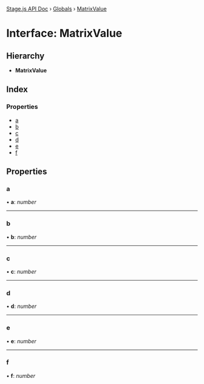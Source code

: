 [Stage.js API Doc](../README.md) › [Globals](../globals.md) › [MatrixValue](matrixvalue.md)

# Interface: MatrixValue

## Hierarchy

* **MatrixValue**

## Index

### Properties

* [a](matrixvalue.md#a)
* [b](matrixvalue.md#b)
* [c](matrixvalue.md#c)
* [d](matrixvalue.md#d)
* [e](matrixvalue.md#e)
* [f](matrixvalue.md#f)

## Properties

###  a

• **a**: *number*

___

###  b

• **b**: *number*

___

###  c

• **c**: *number*

___

###  d

• **d**: *number*

___

###  e

• **e**: *number*

___

###  f

• **f**: *number*
